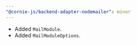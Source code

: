 ```yaml
---
"@cornie-js/backend-adapter-nodemailer": minor
---
```


- Added `MailModule`.
- Added `MailModuleOptions`.
